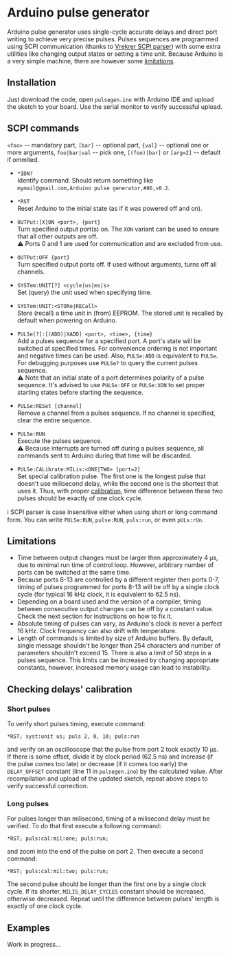 # Arduino pulse generator
Arduino pulse generator uses single-cycle accurate delays and direct port writing to achieve very precise pulses. Pulses sequences are programmed using SCPI communication (thanks to [Vrekrer SCPI parser](https://github.com/Vrekrer/Vrekrer_scpi_parser)) with some extra utilities like changing output states or setting a time unit. Because Arduino is a very simple machine, there are however some [limitations](#limitations).
## Installation
Just download the code, open `pulsegen.ino` with Arduino IDE and upload the sketch to your board. Use the serial monitor to verify successful upload.
## SCPI commands
`<foo>` -- mandatory part, `[bar]` -- optional part, `{val}` -- optional one or more arguments, `foo|bar|val` -- pick one, `[(foo)|bar]` or `[arg=2]` -- default if ommited.

- `*IDN?`  
  Identify command. Should return something like `mymail@gmail.com,Arduino pulse generator,#86,v0.2`.

- `*RST`  
Reset Arduino to the initial state (as if it was powered off and on).

- `OUTPut:[X]ON <port>, {port}`  
Turn specified output port(s) on. The `XON` variant can be used to ensure that all other outputs are off.  
:warning: Ports 0 and 1 are used for communication and are excluded from use.

- `OUTPut:OFF {port}`  
Turn specified output ports off. If used without arguments, turns off all channels.

- `SYSTem:UNIT[?] <cycle|us|ms|s>`  
Set (query) the unit used when specifying time. 

- `SYSTem:UNIT:<STORe|RECall>`  
Store (recall) a time unit in (from) EEPROM. The stored unit is recalled by default when powering on Arduino.

- `PULSe[?]:[(ADD)|XADD] <port>, <time>, {time}`  
 Add a pulses sequence for a specified port. A port's state will be switched at specified times. For convenience ordering is not important and negative times can be used. Also, `PULSe:ADD` is equivalent to `PULSe`. For debugging purposes use `PULSe?` to query the current pulses sequence.  
 :warning: Note that an initial state of a port determines polarity of a pulse sequence. It's advised to use `PULSe:OFF` or  `PULSe:XON` to set proper starting states before starting the sequence.

- `PULSe:RESet [channel]`  
Remove a channel from a pulses sequence. If no channel is specified, clear the entire sequence. 

- `PULSe:RUN`  
Execute the pulses sequence.  
:warning: Because interrupts are turned off during a pulses sequence, all commands sent to Arduino during that time will be discarded.

- `PULSe:CALibrate:MILis:<ONE|TWO> [port=2]`  
  Set special calibration pulse. The first one is the longest pulse that doesn't use milisecond delay, while the second one is the shortest that uses it. Thus, with proper [calibration](#long-pulses), time difference between these two pulses should be exactly of one clock cycle.

:information_source: SCPI parser is case insensitive either when using short or long command form. You can write `PULSe:RUN`, `pulse:RUN`, `puls:run`, or even `pULs:rUn`.

## Limitations
- Time between output changes must be larger then approximately 4 μs, due to minimal run time of control loop. However, arbitrary number of ports can be switched at the same time.
- Because ports 8-13 are controlled by a different register then ports 0-7, timing of pulses programmed for ports 8-13 will be off by a single clock cycle (for typical 16 kHz clock, it is equivalent to 62.5 ns).
- Depending on a board used and the version of a compiler, timing between consecutive output changes can be off by a constant value. Check the next section for instructions on how to fix it.
- Absolute timing of pulses can vary, as Arduino's clock is never a perfect 16 kHz. Clock frequency can also drift with temperature.
- Length of commands is limited by size of Arduino buffers. By default, single message shouldn't be longer than 254 characters and number of parameters shouldn't exceed 15. There is also a limit of 50 steps in a pulses sequence. This limits can be increased by changing appropriate constants, however, increased memory usage can lead to instability.

## Checking delays' calibration
### Short pulses
To verify short pulses timing, execute command:
```
*RST; syst:unit us; puls 2, 0, 10; puls:run
```
and verify on an oscilloscope that the pulse from port 2 took exactly 10 μs. If there is some offset, divide it by clock period (62.5 ns) and increase (if the pulse comes too late) or decrease (if it comes too early) the `DELAY_OFFSET` constant (line 11 in `pulsegen.ino`) by the calculated value. After recompilation and upload of the updated sketch, repeat above steps to verify successful correction.

### Long pulses
For pulses longer than milisecond, timing of a milisecond delay must be verified. To do that first execute a following command:
```
*RST; puls:cal:mil:one; puls:run;
```
and zoom into the end of the pulse on port 2. Then execute a second command:
```
*RST; puls:cal:mil:two; puls:run;
```
The second pulse should be longer than the first one by a single clock cycle. If its shorter, `MILIS_DELAY_CYCLES` constant should be increased, otherwise decreased. Repeat until the difference between pulses' length is exactly of one clock cycle.
## Examples
Work in progress...
